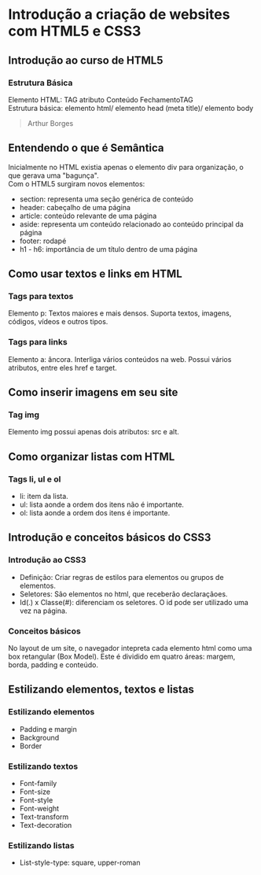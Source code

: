 # Introdução a criação de websites com HTML5 e CSS3

## Introdução ao curso de HTML5

### Estrutura Básica
Elemento HTML: TAG atributo Conteúdo FechamentoTAG  
Estrutura básica: elemento html/ elemento head (meta title)/ elemento body  

> <!DOCTYPE html>
> <html>
>   <head>
>     <meta charset="utf-8">
>     <title> Arthur Borges </title>
>   </head>
>   <body>
>     Arthur Borges
>   </body>
> </html>

## Entendendo o que é Semântica
Inicialmente no HTML existia apenas o elemento div para organização, o que gerava uma "bagunça".  
Com o HTML5 surgiram novos elementos:  
- section: representa uma seção genérica de conteúdo
- header: cabeçalho de uma página
- article: conteúdo relevante de uma página
- aside: representa um conteúdo relacionado ao conteúdo principal da página
- footer: rodapé
- h1 - h6: importância de um título dentro de uma página

## Como usar textos e links em HTML
### Tags para textos
Elemento p: Textos maiores e mais densos. Suporta textos, imagens, códigos, vídeos e outros tipos.

### Tags para links
Elemento a: âncora. Interliga vários conteúdos na web. Possui vários atributos, entre eles href e target.

## Como inserir imagens em seu site
### Tag img
Elemento img possui apenas dois atributos: src e alt.

## Como organizar listas com HTML
### Tags li, ul e ol
- li: item da lista.
- ul: lista aonde a ordem dos itens não é importante.
- ol: lista aonde a ordem dos itens é importante.

## Introdução e conceitos básicos do CSS3
### Introdução ao CSS3
- Definição: Criar regras de estilos para elementos ou grupos de elementos.
- Seletores: São elementos no html, que receberão declaraçãoes.
- Id(.) x Classe(#): diferenciam os seletores. O id pode ser utilizado uma vez na página.
 
### Conceitos básicos
No layout de um site, o navegador intepreta cada elemento html como uma box retangular (Box Model). Este é dividido em quatro áreas: margem, borda, padding e conteúdo.  
## Estilizando elementos, textos e listas
### Estilizando elementos
- Padding e margin
- Background
- Border
### Estilizando textos
- Font-family
- Font-size
- Font-style
- Font-weight
- Text-transform
- Text-decoration

### Estilizando listas
- List-style-type: square, upper-roman
